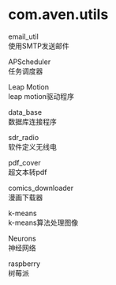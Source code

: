 # com.aven.utils

email_util<br>
使用SMTP发送邮件

APScheduler<br>
任务调度器

Leap Motion<br>
leap motion驱动程序

data_base<br>
数据库连接程序

sdr_radio<br>
软件定义无线电

pdf_cover<br>
超文本转pdf

comics_downloader<br>
漫画下载器

k-means<br>
k-means算法处理图像

Neurons<br>
神经网络

raspberry<br>
树莓派